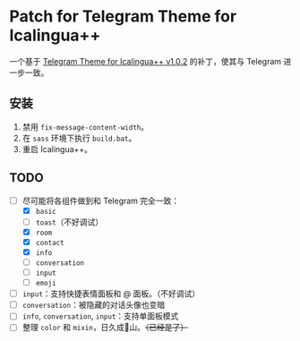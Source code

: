 # Patch for Telegram Theme for Icalingua++

一个基于 [Telegram Theme for Icalingua++ v1.0.2](https://github.com/wibus-wee-ac/icalingua-theme-telegram/releases/tag/v1.0.2) 的补丁，使其与 Telegram 进一步一致。

## 安装

1. 禁用 `fix-message-content-width`。
1. 在 `sass` 环境下执行 `build.bat`。
1. 重启 Icalingua++。

## TODO

- [ ] 尽可能将各组件做到和 Telegram 完全一致：
    - [x] `basic`
    - [ ] `toast`（不好调试）
    - [x] `room`
    - [x] `contact`
    - [x] `info`
    - [ ] `conversation`
    - [ ] `input`
    - [ ] `emoji`
- [ ] `input`：支持快捷表情面板和 @ 面板。（不好调试）
- [ ] `conversation`：被隐藏的对话头像也变暗
- [ ] `info`, `conversation`, `input`：支持单面板模式
- [ ] 整理 `color` 和 `mixin`，日久成💩山。~~（已经是了）~~
